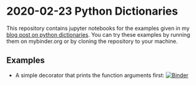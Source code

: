 # 2020-02-23 Python Dictionaries

This repository contains jupyter notebooks for the examples given in my [blog post on python dictionaries](https://andre-bell.de/2020/02/23/python-dictionaries.html).
You can try these examples by running them on mybinder.org or by cloning the repository to your machine.

## Examples

- A simple decorator that prints the function arguments first: [![Binder](https://mybinder.org/badge_logo.svg)](https://mybinder.org/v2/gh/andrebell/2020-02-23-python-dictionaries.git/master?filepath=print_decorator.ipynb)

